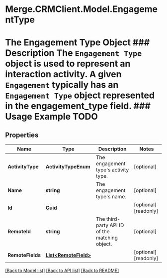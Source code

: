 # Merge.CRMClient.Model.EngagementType
# The Engagement Type Object ### Description The `Engagement Type` object is used to represent an interaction activity. A given `Engagement` typically has an `Engagement Type` object represented in the engagement_type field. ### Usage Example TODO

## Properties

Name | Type | Description | Notes
------------ | ------------- | ------------- | -------------
**ActivityType** | **ActivityTypeEnum** | The engagement type&#39;s activity type. | [optional] 
**Name** | **string** | The engagement type&#39;s name. | [optional] 
**Id** | **Guid** |  | [optional] [readonly] 
**RemoteId** | **string** | The third-party API ID of the matching object. | [optional] 
**RemoteFields** | [**List&lt;RemoteField&gt;**](RemoteField.md) |  | [optional] [readonly] 

[[Back to Model list]](../README.md#documentation-for-models) [[Back to API list]](../README.md#documentation-for-api-endpoints) [[Back to README]](../README.md)

